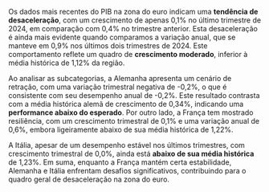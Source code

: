 Os dados mais recentes do PIB na zona do euro indicam uma **tendência de desaceleração**, com um crescimento de apenas 0,1% no último trimestre de 2024, em comparação com 0,4% no trimestre anterior. Esta desaceleração é ainda mais evidente quando comparamos a variação anual, que se manteve em 0,9% nos últimos dois trimestres de 2024. Este comportamento reflete um quadro de **crescimento moderado**, inferior à média histórica de 1,12% da região.

Ao analisar as subcategorias, a Alemanha apresenta um cenário de retração, com uma variação trimestral negativa de -0,2%, o que é consistente com seu desempenho anual de -0,2%. Este resultado contrasta com a média histórica alemã de crescimento de 0,34%, indicando uma **performance abaixo do esperado**. Por outro lado, a França tem mostrado resiliência, com um crescimento trimestral de 0,1% e uma variação anual de 0,6%, embora ligeiramente abaixo de sua média histórica de 1,22%. 

A Itália, apesar de um desempenho estável nos últimos trimestres, com crescimento trimestral de 0,0%, ainda está **abaixo de sua média histórica** de 1,23%. Em suma, enquanto a França mantém certa estabilidade, Alemanha e Itália enfrentam desafios significativos, contribuindo para o quadro geral de desaceleração na zona do euro.